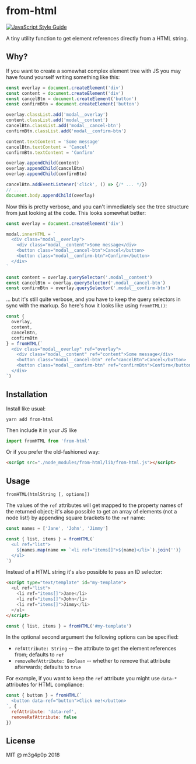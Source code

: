 # from-html

[![JavaScript Style Guide](https://img.shields.io/badge/code_style-standard-brightgreen.svg)](https://standardjs.com)

A tiny utility function to get element references directly from a HTML string.

## Why?

If you want to create a somewhat complex element tree with JS you may have found yourself writing something like this:

```javascript
const overlay = document.createElement('div')
const content = document.createElement('div')
const cancelBtn = document.createElement('button')
const confirmBtn = document.createElement('button')

overlay.classList.add('modal__overlay')
content.classList.add('modal__content')
cancelBtn.classList.add('modal__cancel-btn')
confirmBtn.classList.add('modal__confirm-btn')

content.textContent = 'Some message'
cancelBtn.textContent = 'Cancel'
confirmBtn.textContent = 'Confirm'

overlay.appendChild(content)
overlay.appendChild(cancelBtn)
overlay.appendChild(confirmBtn)

cancelBtn.addEventListener('click', () => {/* ... */})
// ...
document.body.appendChild(overlay)
```

Now this is pretty verbose, and you can't immediately see the tree structure from just looking at the code. This looks somewhat better:

```javascript
const overlay = document.createElement('div')

modal.innerHTML = `
  <div class="modal__overlay">
    <div class="modal__content">Some message</div>
    <button class="modal__cancel-btn">Cancel</button>
    <button class="modal__confirm-btn">Confirm</button>
  </div>
`

const content = overlay.querySelector('.modal__content')
const cancelBtn = overlay.querySelector('.modal__cancel-btn')
const confirmBtn = overlay.querySelector('.modal__confirm-btn')
```

... but it's still quite verbose, and you have to keep the query selectors in sync with the markup. So here's how it looks like using `fromHTML()`:

```javascript
const {
  overlay,
  content,
  cancelBtn,
  confirmBtn
} = fromHTML(`
  <div class="modal__overlay" ref="overlay">
    <div class="modal__content" ref="content">Some message</div>
    <button class="modal__cancel-btn" ref="cancelBtn">Cancel</button>
    <button class="modal__confirm-btn" ref="confirmBtn">Confirm</button>
  </div>
`)
```

## Installation

Install like usual:

```
yarn add from-html
```

Then include it in your JS like

```javascript
import fromHTML from 'from-html'
```

Or if you prefer the old-fashioned way:

```html
<script src="./node_modules/from-html/lib/from-html.js"></script>
```

## Usage

```
fromHTML(htmlString [, options])
```

The values of the `ref` attributes will get mapped to the property names of the returned object; it's also possible to get an array of elements (not a node list!) by appending square brackets to the `ref` name:

```javascript
const names = ['Jane', 'John', 'Jimmy']

const { list, items } = fromHTML(`
  <ul ref="list">
    ${names.map(name => `<li ref="items[]">${name}</li>`).join('')}
  </ul>
`)
```

Instead of a HTML string it's also possible to pass an ID selector:

```html
<script type="text/template" id="my-template">
  <ul ref="list">
    <li ref="items[]">Jane</li>
    <li ref="items[]">John</li>
    <li ref="items[]">Jimmy</li>
  </ul>
</script>
```

```javascript
const { list, items } = fromHTML('#my-template')
```

In the optional second argument the following options can be specified:

- `refAttribute: String` -- the attribute to get the element references from; defaults to `ref`
- `removeRefAttribute: Boolean` -- whether to remove that attribute afterwards; defaults to `true`

For example, if you want to keep the `ref` attribute you might use `data-*` attributes for HTML compliance:

```javascript
const { button } = fromHTML(`
  <button data-ref="button">Click me!</button>
`, {
  refAttribute: 'data-ref',
  removeRefAttribute: false
})
```

## License

MIT @ m3g4p0p 2018